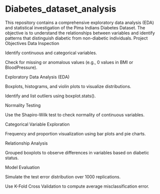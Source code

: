 # Diabetes_dataset_analysis
This repository contains a comprehensive exploratory data analysis (EDA) and statistical investigation of the Pima Indians Diabetes Dataset. The objective is to understand the relationships between variables and identify patterns that distinguish diabetic from non-diabetic individuals.
Project Objectives
Data Inspection

Identify continuous and categorical variables.

Check for missing or anomalous values (e.g., 0 values in BMI or BloodPressure).

Exploratory Data Analysis (EDA)

Boxplots, histograms, and violin plots to visualize distributions.

Identify and list outliers using boxplot.stats().

Normality Testing

Use the Shapiro-Wilk test to check normality of continuous variables.

Categorical Variable Exploration

Frequency and proportion visualization using bar plots and pie charts.

Relationship Analysis

Grouped boxplots to observe differences in variables based on diabetic status.

Model Evaluation

Simulate the test error distribution over 1000 replications.

Use K-Fold Cross Validation to compute average misclassification error.


